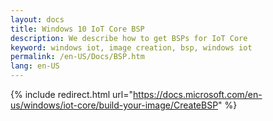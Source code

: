 ```yaml
---
layout: docs
title: Windows 10 IoT Core BSP
description: We describe how to get BSPs for IoT Core
keyword: windows iot, image creation, bsp, windows iot
permalink: /en-US/Docs/BSP.htm
lang: en-US
---
```

{% include redirect.html url="https://docs.microsoft.com/en-us/windows/iot-core/build-your-image/CreateBSP" %}
